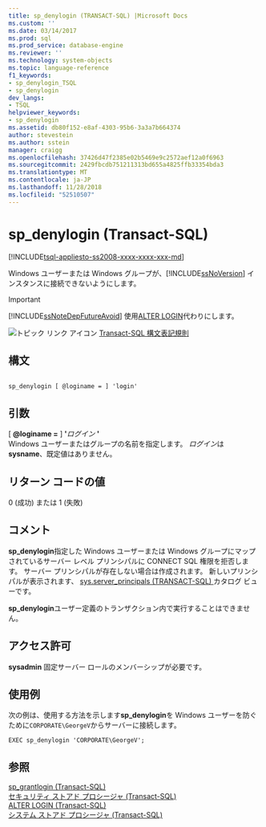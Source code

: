 ```yaml
---
title: sp_denylogin (TRANSACT-SQL) |Microsoft Docs
ms.custom: ''
ms.date: 03/14/2017
ms.prod: sql
ms.prod_service: database-engine
ms.reviewer: ''
ms.technology: system-objects
ms.topic: language-reference
f1_keywords:
- sp_denylogin_TSQL
- sp_denylogin
dev_langs:
- TSQL
helpviewer_keywords:
- sp_denylogin
ms.assetid: db80f152-e8af-4303-95b6-3a3a7b664374
author: stevestein
ms.author: sstein
manager: craigg
ms.openlocfilehash: 37426d47f2385e02b5469e9c2572aef12a0f6963
ms.sourcegitcommit: 2429fbcdb751211313bd655a4825ffb33354bda3
ms.translationtype: MT
ms.contentlocale: ja-JP
ms.lasthandoff: 11/28/2018
ms.locfileid: "52510507"
---
```

# <a name="spdenylogin-transact-sql"></a>sp_denylogin (Transact-SQL)
[!INCLUDE[tsql-appliesto-ss2008-xxxx-xxxx-xxx-md](../../includes/tsql-appliesto-ss2008-xxxx-xxxx-xxx-md.md)]

  Windows ユーザーまたは Windows グループが、[!INCLUDE[ssNoVersion](../../includes/ssnoversion-md.md)] インスタンスに接続できないようにします。  
  
> [!IMPORTANT]  
>  [!INCLUDE[ssNoteDepFutureAvoid](../../includes/ssnotedepfutureavoid-md.md)] 使用[ALTER LOGIN](../../t-sql/statements/alter-login-transact-sql.md)代わりにします。  
  
 ![トピック リンク アイコン](../../database-engine/configure-windows/media/topic-link.gif "トピック リンク アイコン") [Transact-SQL 構文表記規則](../../t-sql/language-elements/transact-sql-syntax-conventions-transact-sql.md)  
  
## <a name="syntax"></a>構文  
  
```  
  
sp_denylogin [ @loginame = ] 'login'   
```  
  
## <a name="arguments"></a>引数  
 [  **@loginame =** ] **'**_ログイン_ **'**  
 Windows ユーザーまたはグループの名前を指定します。 *ログイン*は**sysname**、既定値はありません。  
  
## <a name="return-code-values"></a>リターン コードの値  
 0 (成功) または 1 (失敗)  
  
## <a name="remarks"></a>コメント  
 **sp_denylogin**指定した Windows ユーザーまたは Windows グループにマップされているサーバー レベル プリンシパルに CONNECT SQL 権限を拒否します。 サーバー プリンシパルが存在しない場合は作成されます。 新しいプリンシパルが表示されます、 [sys.server_principals &#40;TRANSACT-SQL&#41; ](../../relational-databases/system-catalog-views/sys-server-principals-transact-sql.md)カタログ ビューです。  
  
 **sp_denylogin**ユーザー定義のトランザクション内で実行することはできません。  
  
## <a name="permissions"></a>アクセス許可  
 **sysadmin** 固定サーバー ロールのメンバーシップが必要です。  
  
## <a name="examples"></a>使用例  
 次の例は、使用する方法を示します**sp_denylogin**を Windows ユーザーを防ぐために`CORPORATE\GeorgeV`からサーバーに接続します。  
  
```  
EXEC sp_denylogin 'CORPORATE\GeorgeV';  
```  
  
## <a name="see-also"></a>参照  
 [sp_grantlogin &#40;Transact-SQL&#41;](../../relational-databases/system-stored-procedures/sp-grantlogin-transact-sql.md)   
 [セキュリティ ストアド プロシージャ &#40;Transact-SQL&#41;](../../relational-databases/system-stored-procedures/security-stored-procedures-transact-sql.md)   
 [ALTER LOGIN &#40;Transact-SQL&#41;](../../t-sql/statements/alter-login-transact-sql.md)   
 [システム ストアド プロシージャ &#40;Transact-SQL&#41;](../../relational-databases/system-stored-procedures/system-stored-procedures-transact-sql.md)  
  
  
